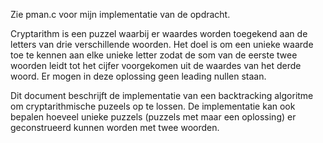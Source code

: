 Zie pman.c voor mijn implementatie van de opdracht.

Cryptarithm is een puzzel waarbij er waardes worden toegekend aan de letters van drie verschillende woorden. Het doel is om een unieke waarde toe te kennen aan elke unieke letter zodat de som van de eerste twee woorden leidt tot het cijfer voorgekomen uit de waardes van het derde woord. Er mogen in deze oplossing geen leading nullen staan. 

Dit document beschrijft de implementatie van een backtracking algoritme om cryptarithmische puzeels op te lossen. De implementatie kan ook bepalen hoeveel unieke puzzels (puzzels met maar 
een oplossing) er geconstrueerd kunnen worden met twee woorden.
